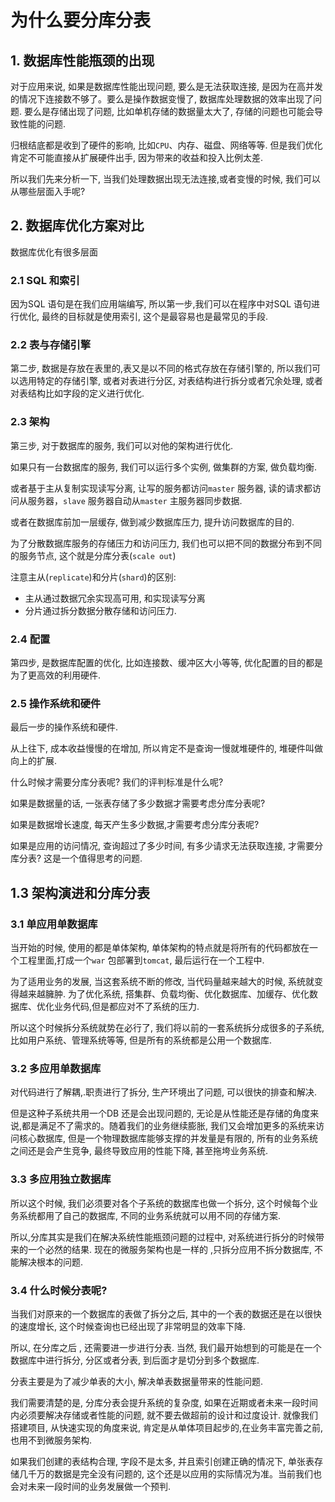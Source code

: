 #   为什么要分库分表

##  1. 数据库性能瓶颈的出现

对于应用来说, 如果是数据库性能出现问题, 要么是无法获取连接, 是因为在高并发的情况下连接数不够了。要么是操作数据变慢了, 数据库处理数据的效率出现了问题. 要么是存储出现了问题, 比如单机存储的数据量太大了, 存储的问题也可能会导致性能的问题. 

归根结底都是收到了硬件的影响, 比如`CPU`、内存、磁盘、网络等等. 但是我们优化肯定不可能直接从扩展硬件出手, 因为带来的收益和投入比例太差. 

所以我们先来分析一下, 当我们处理数据出现无法连接,或者变慢的时候, 我们可以从哪些层面入手呢? 



## 2. 数据库优化方案对比

数据库优化有很多层面

###  2.1 SQL 和索引

因为SQL 语句是在我们应用端编写, 所以第一步,我们可以在程序中对SQL 语句进行优化, 最终的目标就是使用索引, 这个是最容易也是最常见的手段. 

### 2.2 表与存储引擎

第二步, 数据是存放在表里的,表又是以不同的格式存放在存储引擎的, 所以我们可以选用特定的存储引擎, 或者对表进行分区, 对表结构进行拆分或者冗余处理, 或者对表结构比如字段的定义进行优化. 



###  2.3  架构

第三步, 对于数据库的服务, 我们可以对他的架构进行优化. 

如果只有一台数据库的服务, 我们可以运行多个实例, 做集群的方案, 做负载均衡. 

或者基于主从复制实现读写分离, 让写的服务都访问`master` 服务器, 读的请求都访问从服务器，`slave` 服务器自动从`master` 主服务器同步数据. 

或者在数据库前加一层缓存, 做到减少数据库压力, 提升访问数据库的目的. 

为了分散数据库服务的存储压力和访问压力, 我们也可以把不同的数据分布到不同的服务节点, 这个就是分库分表(`scale out`)

注意主从(`replicate`)和分片(`shard`)的区别: 

- 主从通过数据冗余实现高可用, 和实现读写分离
- 分片通过拆分数据分散存储和访问压力. 

### 2.4 配置

第四步, 是数据库配置的优化, 比如连接数、缓冲区大小等等, 优化配置的目的都是为了更高效的利用硬件. 



###  2.5 操作系统和硬件

最后一步的操作系统和硬件. 

从上往下, 成本收益慢慢的在增加, 所以肯定不是查询一慢就堆硬件的, 堆硬件叫做向上的扩展. 



什么时候才需要分库分表呢? 我们的评判标准是什么呢? 

如果是数据量的话, 一张表存储了多少数据才需要考虑分库分表呢? 

如果是数据增长速度, 每天产生多少数据,才需要考虑分库分表呢? 

如果是应用的访问情况, 查询超过了多少时间, 有多少请求无法获取连接, 才需要分库分表? 这是一个值得思考的问题. 



## 1.3  架构演进和分库分表

###  3.1 单应用单数据库

当开始的时候, 使用的都是单体架构, 单体架构的特点就是将所有的代码都放在一个工程里面,打成一个`war` 包部署到`tomcat`, 最后运行在一个工程中. 

为了适用业务的发展, 当这套系统不断的修改, 当代码量越来越大的时候, 系统就变得越来越臃肿. 为了优化系统, 搭集群、负载均衡、优化数据库、加缓存、优化数据库、优化业务代码,但是都应对不了系统的压力. 

所以这个时候拆分系统就势在必行了, 我们将以前的一套系统拆分成很多的子系统, 比如用户系统、管理系统等等, 但是所有的系统都是公用一个数据库. 

### 3.2 多应用单数据库

对代码进行了解耦,.职责进行了拆分, 生产环境出了问题, 可以很快的排查和解决. 

但是这种子系统共用一个DB 还是会出现问题的, 无论是从性能还是存储的角度来说,都是满足不了需求的。随着我们的业务继续膨胀, 我们又会增加更多的系统来访问核心数据库, 但是一个物理数据库能够支撑的并发量是有限的, 所有的业务系统之间还是会产生竞争, 最终导致应用的性能下降, 甚至拖垮业务系统. 

### 3.3 多应用独立数据库

所以这个时候, 我们必须要对各个子系统的数据库也做一个拆分, 这个时候每个业务系统都用了自己的数据库, 不同的业务系统就可以用不同的存储方案. 

所以,分库其实是我们在解决系统性能瓶颈问题的过程中, 对系统进行拆分的时候带来的一个必然的结果. 现在的微服务架构也是一样的 ,只拆分应用不拆分数据库, 不能解决根本的问题. 



### 3.4 什么时候分表呢? 

当我们对原来的一个数据库的表做了拆分之后, 其中的一个表的数据还是在以很快的速度增长, 这个时候查询也已经出现了非常明显的效率下降. 

所以, 在分库之后 	, 还需要进一步进行分表. 当然, 我们最开始想到的可能是在一个数据库中进行拆分, 分区或者分表, 到后面才是切分到多个数据库. 

分表主要是为了减少单表的大小, 解决单表数据量带来的性能问题. 

我们需要清楚的是, 分库分表会提升系统的复杂度, 如果在近期或者未来一段时间内必须要解决存储或者性能的问题, 就不要去做超前的设计和过度设计. 就像我们搭建项目, 从快速实现的角度来说, 肯定是从单体项目起步的,在业务丰富完善之前, 也用不到微服务架构. 

如果我们创建的表结构合理, 字段不是太多, 并且索引创建正确的情况下, 单张表存储几千万的数据是完全没有问题的, 这个还是以应用的实际情况为准。当前我们也会对未来一段时间的业务发展做一个预判. 

